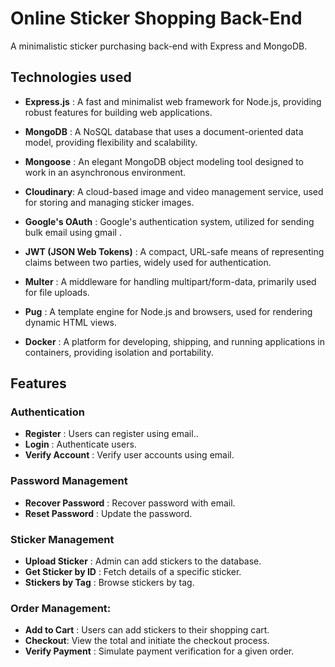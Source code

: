 # Online Sticker Shopping Back-End
A minimalistic sticker purchasing back-end with Express and MongoDB.

## Technologies used

- **Express.js** : A fast and minimalist web framework for Node.js, providing robust features for building web applications.

- **MongoDB** : A NoSQL database that uses a document-oriented data model, providing flexibility and scalability.

- **Mongoose** : An elegant MongoDB object modeling tool designed to work in an asynchronous environment.

- **Cloudinary**: A cloud-based image and video management service, used for storing and managing sticker images.

- **Google's OAuth** : Google's authentication system, utilized for sending bulk email using gmail .

- **JWT (JSON Web Tokens)** : A compact, URL-safe means of representing claims between two parties, widely used for authentication.

- **Multer** : A middleware for handling multipart/form-data, primarily used for file uploads.

- **Pug** : A template engine for Node.js and browsers, used for rendering dynamic HTML views.

- **Docker** : A platform for developing, shipping, and running applications in containers, providing isolation and portability.

## Features

### Authentication

- **Register** : Users can register using email..
- **Login** : Authenticate users.
- **Verify Account** : Verify user accounts using email.

### Password Management

- **Recover Password** : Recover password with email.
- **Reset Password** : Update the password.

### Sticker Management

- **Upload Sticker** : Admin can add stickers to the database.
- **Get Sticker by ID** : Fetch details of a specific sticker.
- **Stickers by Tag** : Browse stickers by tag.

### Order Management:

- **Add to Cart** : Users can add stickers to their shopping cart.
- **Checkout**: View the total and initiate the checkout process.
- **Verify Payment** : Simulate payment verification for a given order.


